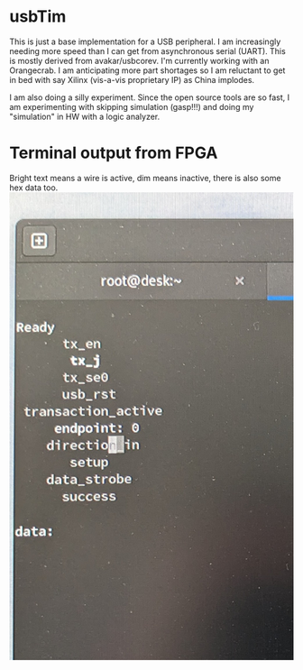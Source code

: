 # usbTim
This is just a base implementation for a USB peripheral. I am increasingly needing more speed than I can get from asynchronous serial (UART). This is mostly derived from avakar/usbcorev. I'm currently working with an Orangecrab. I am anticipating more part shortages so I am reluctant to get in bed with say Xilinx (vis-a-vis proprietary IP) as China implodes.

I am also doing a silly experiment. Since the open source tools are so fast, I am experimenting with skipping simulation (gasp!!!) and doing my "simulation" in HW with a logic analyzer.
<br><p>
# Terminal output from FPGA 
  Bright text means a wire is active, dim means inactive, there is also some hex data too.  
![Terminal output from FPGA](doc/uartAnnunciator.jpg)
